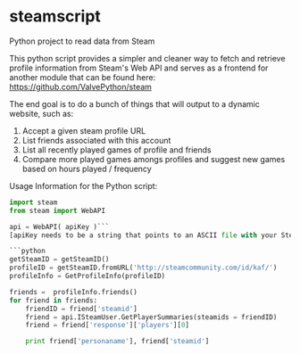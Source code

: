 # steamscript
Python project to read data from Steam

This python script provides a simpler and cleaner way to fetch and retrieve profile information from Steam's Web API and serves as a frontend for another module that can be found here: https://github.com/ValvePython/steam


The end goal is to do a bunch of things that will output to a dynamic website, such as:

  1. Accept a given steam profile URL
  2. List friends associated with this account
  3. List all recently played games of profile and friends
  4. Compare more played games amongs profiles and suggest new games based on hours played / frequency
  

Usage Information for the Python script:

```python
import steam
from steam import WebAPI

api = WebAPI( apiKey )```
[apiKey needs to be a string that points to an ASCII file with your Steam API Key]

```python
getSteamID = getSteamID()
profileID = getSteamID.fromURL('http://steamcommunity.com/id/kaf/')
profileInfo = GetProfileInfo(profileID)

friends =  profileInfo.friends()
for friend in friends:
	friendID = friend['steamid']
	friend = api.ISteamUser.GetPlayerSummaries(steamids = friendID)
	friend = friend['response']['players'][0]

	print friend['personaname'], friend['steamid']
```